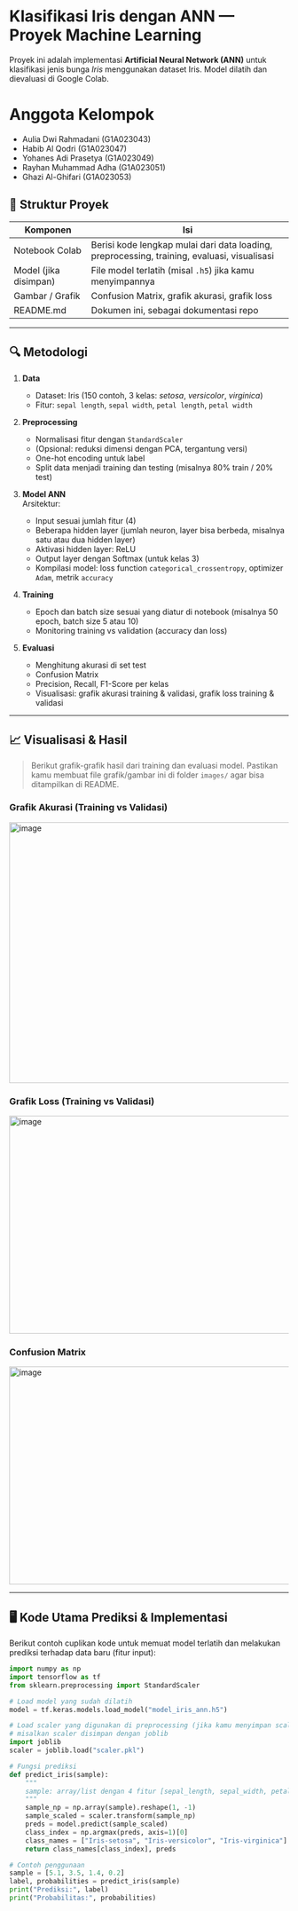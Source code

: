 # Klasifikasi Iris dengan ANN — Proyek Machine Learning

Proyek ini adalah implementasi **Artificial Neural Network (ANN)** untuk klasifikasi jenis bunga *Iris* menggunakan dataset Iris. Model dilatih dan dievaluasi di Google Colab.  

# Anggota Kelompok
- Aulia Dwi Rahmadani   (G1A023043)
- Habib Al Qodri        (G1A023047)
- Yohanes Adi Prasetya  (G1A023049) 
- Rayhan Muhammad Adha  (G1A023051) 
- Ghazi Al-Ghifari      (G1A023053)

## 📂 Struktur Proyek

| Komponen | Isi |
|---|---|
| Notebook Colab | Berisi kode lengkap mulai dari data loading, preprocessing, training, evaluasi, visualisasi |
| Model (jika disimpan) | File model terlatih (misal `.h5`) jika kamu menyimpannya |
| Gambar / Grafik | Confusion Matrix, grafik akurasi, grafik loss |
| README.md | Dokumen ini, sebagai dokumentasi repo |

---

## 🔍 Metodologi

1. **Data**  
   - Dataset: Iris (150 contoh, 3 kelas: *setosa*, *versicolor*, *virginica*)  
   - Fitur: `sepal length`, `sepal width`, `petal length`, `petal width`

2. **Preprocessing**  
   - Normalisasi fitur dengan `StandardScaler`  
   - (Opsional: reduksi dimensi dengan PCA, tergantung versi)  
   - One-hot encoding untuk label  
   - Split data menjadi training dan testing (misalnya 80% train / 20% test)

3. **Model ANN**  
   Arsitektur:
   - Input sesuai jumlah fitur (4)  
   - Beberapa hidden layer (jumlah neuron, layer bisa berbeda, misalnya satu atau dua hidden layer)  
   - Aktivasi hidden layer: ReLU  
   - Output layer dengan Softmax (untuk kelas 3)  
   - Kompilasi model: loss function `categorical_crossentropy`, optimizer `Adam`, metrik `accuracy`

5. **Training**
   - Epoch dan batch size sesuai yang diatur di notebook (misalnya 50 epoch, batch size 5 atau 10)  
   - Monitoring training vs validation (accuracy dan loss)

6. **Evaluasi**  
   - Menghitung akurasi di set test  
   - Confusion Matrix  
   - Precision, Recall, F1-Score per kelas  
   - Visualisasi: grafik akurasi training & validasi, grafik loss training & validasi

---

## 📈 Visualisasi & Hasil

> Berikut grafik-grafik hasil dari training dan evaluasi model. Pastikan kamu membuat file grafik/gambar ini di folder `images/` agar bisa ditampilkan di README.

### Grafik Akurasi (Training vs Validasi)

<img width="505" height="470" alt="image" src="https://github.com/user-attachments/assets/9294de43-c6dd-4a7f-ad3a-336cebae130d" />

### Grafik Loss (Training vs Validasi)

<img width="536" height="393" alt="image" src="https://github.com/user-attachments/assets/086392c4-40f3-4c12-a260-eba70e756265" />

### Confusion Matrix

<img width="536" height="393" alt="image" src="https://github.com/user-attachments/assets/c0b39e7c-071d-4c07-8978-e5a7ec83b1e5" />

---

## 🖥️ Kode Utama Prediksi & Implementasi

Berikut contoh cuplikan kode untuk memuat model terlatih dan melakukan prediksi terhadap data baru (fitur input):

```python
import numpy as np
import tensorflow as tf
from sklearn.preprocessing import StandardScaler

# Load model yang sudah dilatih
model = tf.keras.models.load_model("model_iris_ann.h5")

# Load scaler yang digunakan di preprocessing (jika kamu menyimpan scaler)
# misalkan scaler disimpan dengan joblib
import joblib
scaler = joblib.load("scaler.pkl")

# Fungsi prediksi
def predict_iris(sample):
    """
    sample: array/list dengan 4 fitur [sepal_length, sepal_width, petal_length, petal_width]
    """
    sample_np = np.array(sample).reshape(1, -1)
    sample_scaled = scaler.transform(sample_np)
    preds = model.predict(sample_scaled)
    class_index = np.argmax(preds, axis=1)[0]
    class_names = ["Iris-setosa", "Iris-versicolor", "Iris-virginica"]
    return class_names[class_index], preds

# Contoh penggunaan
sample = [5.1, 3.5, 1.4, 0.2]
label, probabilities = predict_iris(sample)
print("Prediksi:", label)
print("Probabilitas:", probabilities)
